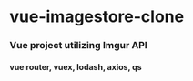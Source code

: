 # vue-imagestore-clone

### Vue project utilizing Imgur API

#### vue router, vuex, lodash, axios, qs
